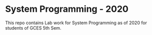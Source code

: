 # System Programming - 2020

This repo contains Lab work for System Programming as of 2020 for students of GCES 5th Sem.
